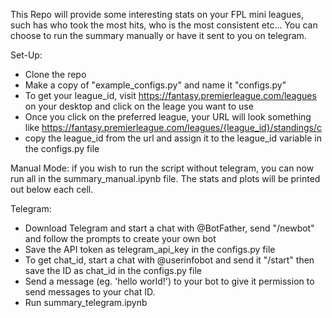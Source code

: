 This Repo will provide some interesting stats on your FPL mini leagues, such has who took the most hits, who is the most consistent etc... You can choose to run the summary manually or have it sent to you on telegram.

Set-Up:
- Clone the repo
- Make a copy of "example_configs.py" and name it "configs.py"
- To get your league_id, visit https://fantasy.premierleague.com/leagues on your desktop and click on the leage you want to use
- Once you click on the preferred league, your URL will look something like https://fantasy.premierleague.com/leagues/{league_id}/standings/c
- copy the league_id from the url and assign it to the league_id variable in the configs.py file

Manual Mode:
if you wish to run the script without telegram, you can now run all in the summary_manual.ipynb file. The stats and plots will be printed out below each cell.

Telegram:
- Download Telegram and start a chat with @BotFather, send "/newbot" and follow the prompts to create your own bot
- Save the API token as telegram_api_key in the configs.py file
- To get chat_id, start a chat with @userinfobot and send it "/start" then save the ID as chat_id in the configs.py file
- Send a message (eg. 'hello world!') to your bot to give it permission to send messages to your chat ID. 
- Run summary_telegram.ipynb
